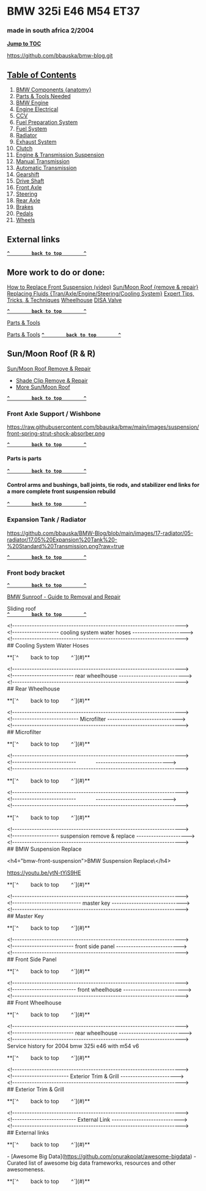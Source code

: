 # BMW 325i E46 M54 ET37
### made in south africa 2/2004

[**Jump to TOC**](<#bmw-toc>)<br />

https://github.com/bbauska/bmw-blog.git  

## [Table of Contents](#bmw-toc)
1. [BMW Components {anatomy}](#bmw-anatomy)
2. [Parts & Tools Needed](#bmw-parts)
3. [BMW Engine](#11-engine)
4. [Engine Electrical](#12-engine-elec)
5. [CCV](#bmw-ccv)
6. [Fuel Preparation System](#13-fuel-preparation)
7. [Fuel System](#16-fuel-supply)
8. [Radiator](#17-radiator)
9. [Exhaust System](#18-exhaust)
10. [Clutch](#21-clutch)
11. [Engine & Transmission Suspension](#22-eng-tran-suspension)
12. [Manual Transmission](#23-manual-transmission)
13. [Automatic Transmission](#24-automatic-transmission)
14. [Gearshift](#25-gearshift)
15. [Drive Shaft](#26-drive-shaft)
16. [Front Axle](#31-front-axle)
17. [Steering](#32-steering)
18. [Rear Axle](#33-rear-axle)
19. [Brakes](#34-brakes)
20. [Pedals](#35-pedals)
21. [Wheels](#36-wheels)

## External links

**[`^        back to top        ^`](#)**

## More work to do or done:
[How to Replace Front Suspension (video)](#bmw-front-suspension)
[Sun/Moon Roof {remove & repair}](#bmw-sunroof)
[Replacing Fluids {Tran/Axle/Engine/Steering/Cooling System}](#bmw-fluids)
[Expert Tips, Tricks, & Techniques](#bmw-expert)
[Wheelhouse](#wheelhouse)
[DISA Valve](#disa)

**[`^        back to top        ^`](#)**

[Parts & Tools](#materials)

[Parts & Tools](#materials)
**[`^        back to top        ^`](#)**

## Sun/Moon Roof (R & R)

[Sun/Moon Roof Remove & Repair](#bmw-sunroof)
+ [Shade Clip Remove & Repair](#bmw-sunroof-shade-clip)
+ [More Sun/Moon Roof](#bmw-sunroof-etc)

**[`^        back to top        ^`](#)**

### Front Axle Support / Wishbone

https://raw.githubusercontent.com/bbauska/bmw/main/images/suspension/front-spring-strut-shock-absorber.png

**[`^        back to top        ^`](#)**

#### Parts is parts

**[`^        back to top        ^`](#)**

#### Control arms and bushings, ball joints, tie rods, and stabilizer end links for a more complete front suspension rebuild

**[`^        back to top        ^`](#)**

### Expansion Tank / Radiator
https://github.com/bbauska/BMW-Blog/blob/main/images/17-radiator/05-radiator/17.05%20Expansion%20Tank%20-%20Standard%20Transmission.png?raw=true

**[`^        back to top        ^`](#)**

### Front body bracket

**[`^        back to top        ^`](#)**

[BMW Sunroof - Guide to Removal and Repair](#bmw-sunroof)

Sliding roof  
**[`^        back to top        ^`](#)**

\<!--------------------------------------------------------------------->    
\<!------------------- cooling system water hoses ---------------------->    
\<!--------------------------------------------------------------------->  
\## Cooling System Water Hoses

\*\*\[\`^        back to top        ^\`\](#)\*\*

\<!--------------------------------------------------------------------->  
\<!------------------------- rear wheelhouse --------------------------->  
\<!--------------------------------------------------------------------->  
\## Rear Wheelhouse

\*\*\[\`^        back to top        ^\`\](#)\*\*

\<!--------------------------------------------------------------------->  
\<!--------------------------- Microfilter ----------------------------->  
\<!--------------------------------------------------------------------->  
\## Microfilter

\*\*\[\`^        back to top        ^\`\](#)\*\*

\<!--------------------------------------------------------------------->  
\<!--------------------------             ------------------------------>  
\<!--------------------------------------------------------------------->

\*\*\[\`^        back to top        ^\`\](#)\*\*

\<!--------------------------------------------------------------------->  
\<!--------------------------             ------------------------------>  
\<!--------------------------------------------------------------------->

\*\*\[\`^        back to top        ^\`\](#)\*\*

\<!--------------------------------------------------------------------->  
\<!------------------- suspension remove & replace --------------------->  
\<!--------------------------------------------------------------------->  
\## BMW Suspension Replace

\<h4="bmw-front-suspension">BMW Suspension Replace\\\</h4>  

https://youtu.be/ytN-tYiS9HE

\*\*\[\`^        back to top        ^\`\](#)\*\*

\<!--------------------------------------------------------------------->  
\<!---------------------------- master key ----------------------------->  
\<!--------------------------------------------------------------------->  
\## Master Key

\*\*\[\`^        back to top        ^\`\](#)\*\*

\<!--------------------------------------------------------------------->  
\<!------------------------- front side panel -------------------------->  
\<!--------------------------------------------------------------------->  
\## Front Side Panel

\*\*\[\`^        back to top        ^\`\](#)\*\*

\<!--------------------------------------------------------------------->  
\<!-------------------------- front wheelhouse ------------------------->  
\<!--------------------------------------------------------------------->  
\## Front Wheelhouse

\*\*\[\`^        back to top        ^\`\](#)\*\*

\<!--------------------------------------------------------------------->    
\<!------------------------- rear wheelhouse --------------------------->    
\<!--------------------------------------------------------------------->    
Service history for 2004 bmw 325i e46 with m54 v6

\*\*\[\`^        back to top        ^\`\](#)\*\*

\<!--------------------------------------------------------------------->    
\<!----------------------- Exterior Trim & Grill ----------------------->  
\<!--------------------------------------------------------------------->  
\## Exterior Trim & Grill

\*\*\[\`^        back to top        ^\`\](#)\*\*

\<!--------------------------------------------------------------------->    
\<!-------------------------- External Link ---------------------------->  
\<!--------------------------------------------------------------------->  
\## External links

\*\*\[\`^        back to top        ^\`\](#)\*\*

\- \[Awesome Big Data\](https://github.com/onurakpolat/awesome-bigdata) - Curated list of awesome big data frameworks, resources and other awesomeness.

\*\*\[\`^        back to top        ^\`\](#)\*\*
